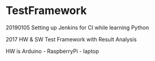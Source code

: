 # TestFramework
20190105
Setting up Jenkins for CI while learning Python

2017
HW &amp; SW Test Framework with Result Analysis

HW is Arduino - RaspberryPi - laptop
